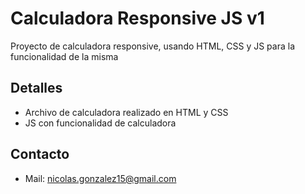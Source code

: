 # Calculadora Responsive JS v1
Proyecto de calculadora responsive, usando HTML, CSS y JS para la funcionalidad de la misma

## Detalles
* Archivo de calculadora realizado en HTML y CSS
* JS con funcionalidad de calculadora

## Contacto
* Mail: nicolas.gonzalez15@gmail.com


